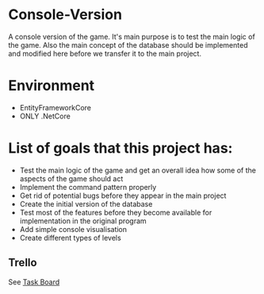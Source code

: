# Console-Version
A console version of the game. It's main purpose is to test the main logic of the game. Also the main concept of the database should be implemented and modified here before we transfer it to the main project. 

# Environment 
- EntityFrameworkCore
- ONLY .NetCore
 
 # List of goals that this project has:
- Test the main logic of the game and get an overall idea how some of the aspects of the game should act
- Implement the command pattern properly
- Get rid of potential bugs before they appear in the main project
- Create the initial version of the database
- Test most of the features before they become available for implementation in the original program
- Add simple console visualisation 
- Create different types of levels

## Trello

See [Task Board](https://trello.com/c/yJrQs3fi/3-create-a-console-version-of-snakes-and-ladders-modify-it-to-demolition-falcons-console-version)
